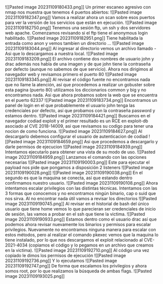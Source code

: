 ![[Pasted image 20231109180433.png]]
Un primer escaneo agresivo con nmap nos muestra que tenemos 4 puertos abiertos:
![[Pasted image 20231109182347.png]]
Vamos a realizar ahora un scan sobre esos puertos para ver la versión de los servicios que están en ejecución.
![[Pasted image 20231109182750.png]]
Tenemos una sesión ftp, un ssh y dos servidores web apache. 
Comenzamos revisando si el ftp tiene el anonymous login habilitado.
![[Pasted image 20231109182951.png]]
Tiene habilitada la entrada como anon y vemos tambien un directorio ...
![[Pasted image 20231109183044.png]]
Al ingresar al directorio vemos un archivo llamado -
Asi que lo descargamos a nuestra local.
![[Pasted image 20231109183209.png]]
El archivo contiene dos nombres de usuario john y drac además nos habla de una imagen y de que john tiene la contraseña por defecto (aunque no sabemos de que servicio).
Ahora nos dirigimos al navegador web y revisamos primero el puerto 80
![[Pasted image 20231109183345.png]]
Al revisar el código fuente no encontramos nada que no llame la atención, así que procedemos a realizar un gobuster sobre esta pagina (puerto 80) utilizamos los diccionarios common y big y no encontramos nada.
Asi que ahora probamos sobre la web que se encuentra en el puerto 62337
![[Pasted image 20231109183734.png]]
Encontramos un panel de login en el que probablemente el usuario john tenga las credenciales por defecto, así que probamos con la contraseña password y estamos dentro.
![[Pasted image 20231109184421.png]]
Buscamos en el navegador codiad exploit y el primer resultado es un RCE en exploit-db asociado al CVE 2018-14009, asi que revisamos su codigo para tener una nocion de como funciona.
![[Pasted image 20231109184627.png]]
Al descargarlo debemos configurar el usuario de autenticacion de codiad
![[Pasted image 20231109184659.png]]
Asi que procedemos a descargarlo y darle permisos de ejecucion
![[Pasted image 20231109184939.png]]
Intentamos ejecutarlo para obtener una vista de su modo de uso.
![[Pasted image 20231109184959.png]]
Lanzamos el comando con las opciones necesarias
![[Pasted image 20231109190003.png]]
Este para ejecutar el payload nos pide que pongamos a disposición 2 listeners
![[Pasted image 20231109190028.png]]
![[Pasted image 20231109190038.png]]
En el segundo es que la maquina se conecta, así que estando dentro confirmamos nuestro usuario.
![[Pasted image 20231109190108.png]]
Ahora intentamos escalar privilegios con las distintas técnicas.
Intentamos con las 3 formas que conocemos y no encontramos ningún binario, cap o suid que nos sirva.
Al no encontrar nada útil vamos a revisar los directorios
![[Pasted image 20231109190745.png]]
Al revisar en el historial de bash del único usuario que tiene home vemos lo que parecieran ser credenciales de inicio de sesión, las vamos a probar en el ssh que tiene la victima.
![[Pasted image 20231109190933.png]]
Estamos dentro como el usuario drac así que podemos ahora revisar nuevamente los binarios y permisos para escalar privilegios.
Nuevamente no encontramos ninguna manera para escalar con estos métodos, pero al realizar el comando pkexec vemos que la maquina lo tiene instalado, por lo que nos descargamos el exploit relacionado al CVE-2021-4034 (copiamos el código y lo pegamos en un archivo que creamos en la victima).
![[Pasted image 20231109192710.png]]
Al código una vez copiado le dimos los permisos de ejecución
![[Pasted image 20231109192736.png]]
Y lo ejecutamos
![[Pasted image 20231109192747.png]]
De forma que escalamos los privilegios y ahora somos root, por lo que realizamos la búsqueda de ambas flags.
![[Pasted image 20231109193025.png]]





